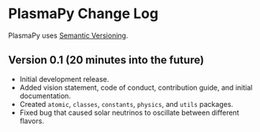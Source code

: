 # PlasmaPy Change Log

PlasmaPy uses [Semantic Versioning](http://semver.org/).

## Version 0.1 (20 minutes into the future)

- Initial development release.  
- Added vision statement, code of conduct, contribution guide, and
  initial documentation.
- Created `atomic`, `classes`, `constants`, `physics`, and `utils`
  packages.
- Fixed bug that caused solar neutrinos to oscillate between different
  flavors.
